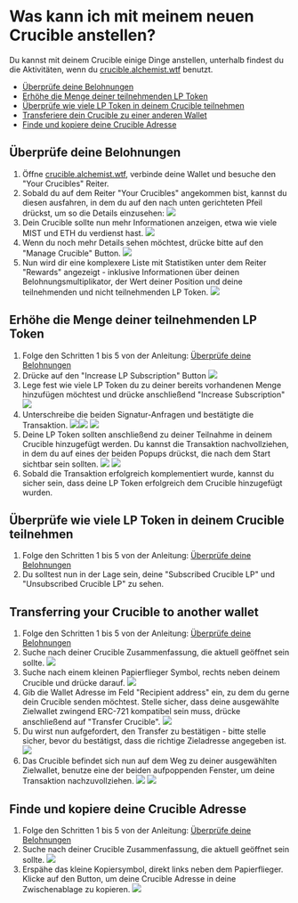 # Was kann ich mit meinem neuen Crucible anstellen?

Du kannst mit deinem Crucible einige Dinge anstellen, unterhalb findest du die Aktivitäten, wenn du [crucible.alchemist.wtf](https://crucible.alchemist.wtf/) benutzt.

* [Überprüfe deine Belohnungen](what-can-i-do-with-my-new-crucible.md#ueberpruefe-deine-belohnungen)
* [Erhöhe die Menge deiner teilnehmenden LP Token](what-can-i-do-with-my-new-crucible.md#erhoehe-die-menge-deiner-teilnehmenden-lp-token)
* [Überprüfe wie viele LP Token in deinem Crucible teilnehmen](what-can-i-do-with-my-new-crucible.md#ueberpruefe-wie-viele-lp-token-in-deinem-crucible-teilnehmen)
* [Transferiere dein Crucible zu einer anderen Wallet](what-can-i-do-with-my-new-crucible.md#transferring-your-crucible-to-another-wallet)
* [Finde und kopiere deine Crucible Adresse](what-can-i-do-with-my-new-crucible.md#finde-und-kopiere-deine-crucible-adresse)

## Überprüfe deine Belohnungen

1. Öffne [crucible.alchemist.wtf](https://crucible.alchemist.wtf/), verbinde deine Wallet und besuche den "Your Crucibles" Reiter.
2. Sobald du auf dem Reiter "Your Crucibles" angekommen bist, kannst du diesen ausfahren, in dem du auf den nach unten gerichteten Pfeil drückst, um so die Details einzusehen: ![](../../.gitbook/assets/screenshot-2021-05-07-at-12.50.58.png) 
3. Dein Crucible sollte nun mehr Informationen anzeigen, etwa wie viele MIST und ETH du verdienst hast.                                                                                                 ![](../../.gitbook/assets/screenshot-2021-05-07-at-12.50.42.png) 
4. Wenn du noch mehr Details sehen möchtest, drücke bitte auf den "Manage Crucible" Button.  ![](../../.gitbook/assets/screenshot-2021-05-07-at-12.51.04.png) 
5. Nun wird dir eine komplexere Liste mit Statistiken unter dem Reiter "Rewards" angezeigt - inklusive Informationen über deinen Belohnungsmultiplikator, der Wert deiner Position und deine teilnehmenden und nicht teilnehmenden LP Token.  ![](../../.gitbook/assets/screenshot-2021-05-07-at-12.51.22.png) 

## Erhöhe die Menge deiner teilnehmenden LP Token

1. Folge den Schritten 1 bis 5 von der Anleitung: [Überprüfe deine Belohnungen](what-can-i-do-with-my-new-crucible.md#ueberpruefe-deine-belohnungen)
2. Drücke auf den "Increase LP Subscription" Button  ![](../../.gitbook/assets/screenshot-2021-05-07-at-12.51.36.png)
3. Lege fest wie viele LP Token du zu deiner bereits vorhandenen Menge hinzufügen möchtest und drücke anschließend "Increase Subscription"  ![](../../.gitbook/assets/screenshot-2021-05-07-at-12.51.48.png) 
4. Unterschreibe die beiden Signatur-Anfragen und bestätigte die Transaktion. ![](../../.gitbook/assets/screenshot-2021-05-07-at-12.51.59.png)![](../../.gitbook/assets/screenshot-2021-05-07-at-12.52.17.png) ![](../../.gitbook/assets/screenshot-2021-05-07-at-12.52.27.png) 
5. Deine LP Token sollten anschließend zu deiner Teilnahme in deinem Crucible hinzugefügt werden. Du kannst die Transaktion nachvollziehen, in dem du auf eines der beiden Popups drückst, die nach dem Start sichtbar sein sollten.  ![](../../.gitbook/assets/screenshot-2021-05-07-at-13.12.02.png) ![](../../.gitbook/assets/screenshot-2021-05-07-at-13.24.50.png) 
6. Sobald die Transaktion erfolgreich komplementiert wurde, kannst du sicher sein, dass deine LP Token erfolgreich dem Crucible hinzugefügt wurden.

## Überprüfe wie viele LP Token in deinem Crucible teilnehmen

1. Folge den Schritten 1 bis 5 von der Anleitung: [Überprüfe deine Belohnungen](what-can-i-do-with-my-new-crucible.md#ueberpruefe-deine-belohnungen)
2. Du solltest nun in der Lage sein, deine "Subscribed Crucible LP" und "Unsubscribed Crucible LP" zu sehen.

## Transferring your Crucible to another wallet

1. Folge den Schritten 1 bis 5 von der Anleitung: [Überprüfe deine Belohnungen](what-can-i-do-with-my-new-crucible.md#ueberpruefe-deine-belohnungen)
2. Suche nach deiner Crucible Zusammenfassung, die aktuell geöffnet sein sollte.  ![](../../.gitbook/assets/screenshot-2021-05-07-at-12.55.42.png)
3. Suche nach einem kleinen Papierflieger Symbol, rechts neben deinem Crucible und drücke darauf. ![](../../.gitbook/assets/screenshot-2021-05-07-at-12.55.44.png) 
4. Gib die Wallet Adresse im Feld "Recipient address" ein, zu dem du gerne dein Crucible senden möchtest. Stelle sicher, dass deine ausgewählte Zielwallet zwingend ERC-721 kompatibel sein muss, drücke anschließend auf "Transfer Crucible". ![](../../.gitbook/assets/screenshot-2021-05-07-at-12.56.17.png) 
5. Du wirst nun aufgefordert, den Transfer zu bestätigen - bitte stelle sicher, bevor du bestätigst, dass die richtige Zieladresse angegeben ist.  ![](../../.gitbook/assets/screenshot-2021-05-07-at-12.56.27.png) 
6. Das Crucible befindet sich nun auf dem Weg zu deiner ausgewählten Zielwallet, benutze eine der beiden aufpoppenden Fenster, um deine Transaktion nachzuvollziehen.  ![](../../.gitbook/assets/screenshot-2021-05-07-at-13.12.05.png) ![](../../.gitbook/assets/screenshot-2021-05-07-at-13.12.02.png) 

## Finde und kopiere deine Crucible Adresse

1. Folge den Schritten 1 bis 5 von der Anleitung: [Überprüfe deine Belohnungen](what-can-i-do-with-my-new-crucible.md#ueberpruefe-deine-belohnungen)
2. Suche nach deiner Crucible Zusammenfassung, die aktuell geöffnet sein sollte.  ![](../../.gitbook/assets/screenshot-2021-05-07-at-12.55.42.png)
3. Erspähe das kleine Kopiersymbol, direkt links neben dem Papierflieger. Klicke auf den Button, um deine Crucible Adresse in deine Zwischenablage zu kopieren. ![](../../.gitbook/assets/screenshot-2021-05-07-at-12.55.48.png)

#### 

